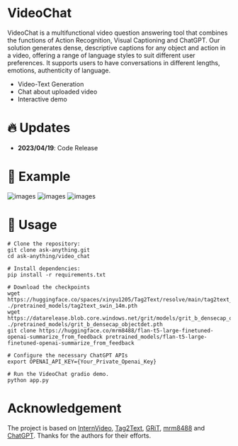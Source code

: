 # VideoChat

VideoChat is a multifunctional video question answering tool that combines the functions of Action Recognition, Visual Captioning and ChatGPT. Our solution generates dense, descriptive captions for any object and action in a video, offering a range of language styles to suit different user preferences. It supports users to have conversations in different lengths, emotions, authenticity of language.
- Video-Text Generation
- Chat about uploaded video
- Interactive demo

# :fire: Updates

- **2023/04/19**: Code Release

# :speech_balloon: Example

![images](assert/hugging.png)
![images](assert/dancing.png)
![images](assert/dancing2.png)

# :running: Usage

```shell
# Clone the repository:
git clone ask-anything.git
cd ask-anything/video_chat

# Install dependencies:
pip install -r requirements.txt

# Download the checkpoints
wget https://huggingface.co/spaces/xinyu1205/Tag2Text/resolve/main/tag2text_swin_14m.pth ./pretrained_models/tag2text_swin_14m.pth
wget https://datarelease.blob.core.windows.net/grit/models/grit_b_densecap_objectdet.pth ./pretrained_models/grit_b_densecap_objectdet.pth
git clone https://huggingface.co/mrm8488/flan-t5-large-finetuned-openai-summarize_from_feedback pretrained_models/flan-t5-large-finetuned-openai-summarize_from_feedback

# Configure the necessary ChatGPT APIs
export OPENAI_API_KEY={Your_Private_Openai_Key}

# Run the VideoChat gradio demo.
python app.py
```

# Acknowledgement

The project is based on [InternVideo](https://github.com/OpenGVLab/InternVideo), [Tag2Text](https://github.com/xinyu1205/Tag2Text), [GRiT](https://github.com/JialianW/GRiT), [mrm8488](https://huggingface.co/mrm8488/flan-t5-large-finetuned-openai-summarize_from_feedback) and [ChatGPT](https://openai.com/blog/chatgpt). Thanks for the authors for their efforts.

